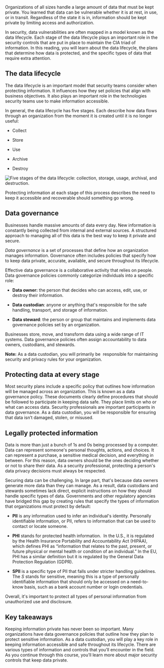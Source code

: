 Organizations of all sizes handle a large amount of data that must be kept private. You learned that data can be vulnerable whether it is at rest, in use, or in transit. Regardless of the state it is in, information should be kept private by limiting access and authorization.

In security, data vulnerabilities are often mapped in a model known as the data lifecycle. Each stage of the data lifecycle plays an important role in the security controls that are put in place to maintain the CIA triad of information. In this reading, you will learn about the data lifecycle, the plans that determine how data is protected, and the specific types of data that require extra attention.

## The data lifecycle

The data lifecycle is an important model that security teams consider when protecting information. It influences how they set policies that align with business objectives. It also plays an important role in the technologies security teams use to make information accessible.

In general, the data lifecycle has five stages. Each describe how data flows through an organization from the moment it is created until it is no longer useful:

- Collect
    
- Store
    
- Use
    
- Archive
    
- Destroy
    

![Five stages of the data lifecycle: collection, storage, usage, archival, and destruction.](https://d3c33hcgiwev3.cloudfront.net/imageAssetProxy.v1/Sx9FANHTQYK_Emc4x9cBsA_4dad354c13cc4354b9caef4a1b05d2f1_CS_R-091_ive-stages-of-the-data-lifecycle.png?expiry=1701475200000&hmac=NwoHAjkDsfE5krF5VLUND8ODVIaVl9q8d9bPqvGHOoA)

Protecting information at each stage of this process describes the need to keep it accessible and recoverable should something go wrong.

## Data governance

Businesses handle massive amounts of data every day. New information is constantly being collected from internal and external sources. A structured approach to managing all of this data is the best way to keep it private and secure.

_Data governance_ is a set of processes that define how an organization manages information. Governance often includes policies that specify how to keep data private, accurate, available, and secure throughout its lifecycle.

Effective data governance is a collaborative activity that relies on people. Data governance policies commonly categorize individuals into a specific role:

- **Data owner:** the person that decides who can access, edit, use, or destroy their information.
    
- **Data custodian**: anyone or anything that's responsible for the safe handling, transport, and storage of information.
    
- **Data steward**: the person or group that maintains and implements data governance policies set by an organization.
    

Businesses store, move, and transform data using a wide range of IT systems. Data governance policies often assign accountability to data owners, custodians, and stewards.

**Note:** As a data custodian, you will primarily be  responsible for maintaining security and privacy rules for your organization.

## Protecting data at every stage

Most security plans include a specific policy that outlines how information will be managed across an organization. This is known as a data governance policy. These documents clearly define procedures that should be followed to participate in keeping data safe. They place limits on who or what can access data. Security professionals are important participants in data governance. As a data custodian, you will be responsible for ensuring that data isn’t damaged, stolen, or misused.

## Legally protected information

Data is more than just a bunch of 1s and 0s being processed by a computer. Data can represent someone's personal thoughts, actions, and choices. It can represent a purchase, a sensitive medical decision, and everything in between. For this reason, data owners should be the ones deciding whether or not to share their data. As a security professional, protecting a person's data privacy decisions must always be respected.

Securing data can be challenging. In large part, that's because data owners generate more data than they can manage. As a result, data custodians and stewards sometimes lack direct, explicit instructions on how they should handle specific types of data. Governments and other regulatory agencies have bridged this gap by creating rules that specify the types of information that organizations must protect by default:

- **PII** is any information used to infer an individual's identity. Personally identifiable information, or PII, refers to information that can be used to contact or locate someone.
    
- **PHI** stands for protected health information.  In the U.S., it is regulated by the Health Insurance Portability and Accountability Act (HIPAA), which defines PHI as “information that relates to the past, present, or future physical or mental health or condition of an individual.” In the EU, PHI has a similar definition but it is regulated by the General Data Protection Regulation (GDPR).
    
- **SPII** is a specific type of PII that falls under stricter handling guidelines. The _S_ stands for sensitive, meaning this is a type of personally identifiable information that should only be accessed on a need-to-know basis, such as a bank account number or login credentials.
    

Overall, it's important to protect all types of personal information from unauthorized use and disclosure.

## Key takeaways

Keeping information private has never been so important. Many organizations have data governance policies that outline how they plan to protect sensitive information. As a data custodian, you will play a key role in keeping information accessible and safe throughout its lifecycle. There are various types of information and controls that you’ll encounter in the field. As you continue through this course, you’ll learn more about major security controls that keep data private.